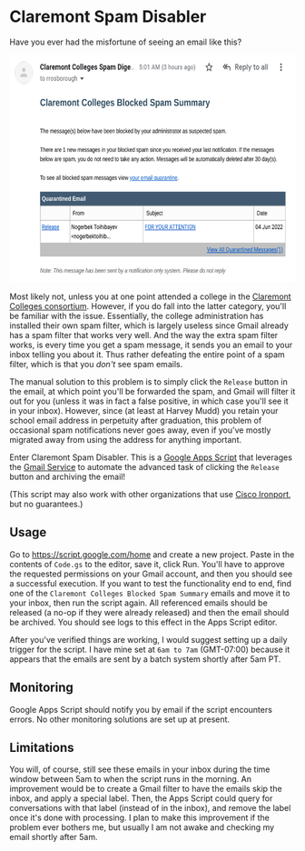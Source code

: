 # Claremont Spam Disabler

Have you ever had the misfortune of seeing an email like this?

<p align="center"> <img src="screenshot.png" alt="Screenshot of a spam
email sent by the Claremont Colleges" height="400"/> </p>

Most likely not, unless you at one point attended a college in the
[Claremont Colleges consortium](https://www.claremont.edu/). However,
if you do fall into the latter category, you'll be familiar with the
issue. Essentially, the college administration has installed their own
spam filter, which is largely useless since Gmail already has a spam
filter that works very well. And the way the extra spam filter works,
is every time you get a spam message, it sends you an email to your
inbox telling you about it. Thus rather defeating the entire point of
a spam filter, which is that you *don't* see spam emails.

The manual solution to this problem is to simply click the `Release`
button in the email, at which point you'll be forwarded the spam, and
Gmail will filter it out for you (unless it was in fact a false
positive, in which case you'll see it in your inbox). However, since
(at least at Harvey Mudd) you retain your school email address in
perpetuity after graduation, this problem of occasional spam
notifications never goes away, even if you've mostly migrated away
from using the address for anything important.

Enter Claremont Spam Disabler. This is a [Google Apps
Script](https://developers.google.com/apps-script) that leverages the
[Gmail
Service](https://developers.google.com/apps-script/reference/gmail) to
automate the advanced task of clicking the `Release` button and
archiving the email!

(This script may also work with other organizations that use [Cisco
Ironport](https://www.ironportstore.com/Email-Security-Hosted-Cloud.asp),
but no guarantees.)

## Usage

Go to <https://script.google.com/home> and create a new project. Paste
in the contents of `Code.gs` to the editor, save it, click Run. You'll
have to approve the requested permissions on your Gmail account, and
then you should see a successful execution. If you want to test the
functionality end to end, find one of the `Claremont Colleges Blocked
Spam Summary` emails and move it to your inbox, then run the script
again. All referenced emails should be released (a no-op if they were
already released) and then the email should be archived. You should
see logs to this effect in the Apps Script editor.

After you've verified things are working, I would suggest setting up a
daily trigger for the script. I have mine set at `6am to 7am`
(GMT-07:00) because it appears that the emails are sent by a batch
system shortly after 5am PT.

## Monitoring

Google Apps Script should notify you by email if the script encounters
errors. No other monitoring solutions are set up at present.

## Limitations

You will, of course, still see these emails in your inbox during the
time window between 5am to when the script runs in the morning. An
improvement would be to create a Gmail filter to have the emails skip
the inbox, and apply a special label. Then, the Apps Script could
query for conversations with that label (instead of in the inbox), and
remove the label once it's done with processing. I plan to make this
improvement if the problem ever bothers me, but usually I am not awake
and checking my email shortly after 5am.
